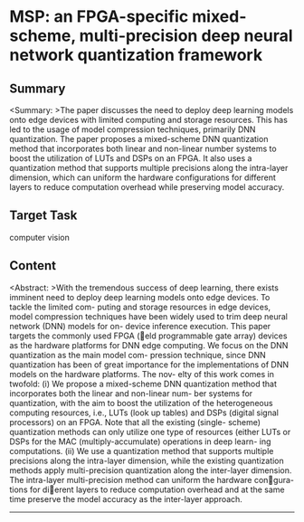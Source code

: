 # MSP: an FPGA-specific mixed-scheme, multi-precision deep neural network quantization framework

## Summary

<Summary: >The paper discusses the need to deploy deep learning models onto edge devices with limited computing and storage resources. This has led to the usage of model compression techniques, primarily DNN quantization. The paper proposes a mixed-scheme DNN quantization method that incorporates both linear and non-linear number systems to boost the utilization of LUTs and DSPs on an FPGA. It also uses a quantization method that supports multiple precisions along the intra-layer dimension, which can uniform the hardware configurations for different layers to reduce computation overhead while preserving model accuracy.


## Target Task

computer vision

## Content

<Abstract: >With the tremendous success of deep learning, there exists imminent need to
deploy deep learning models onto edge devices. To tackle the limited com-
puting and storage resources in edge devices, model compression techniques
have been widely used to trim deep neural network (DNN) models for on-
device inference execution. This paper targets the commonly used FPGA
(eld programmable gate array) devices as the hardware platforms for DNN
edge computing. We focus on the DNN quantization as the main model com-
pression technique, since DNN quantization has been of great importance for
the implementations of DNN models on the hardware platforms. The nov-
elty of this work comes in twofold: (i) We propose a mixed-scheme DNN
quantization method that incorporates both the linear and non-linear num-
ber systems for quantization, with the aim to boost the utilization of the
heterogeneous computing resources, i.e., LUTs (look up tables) and DSPs
(digital signal processors) on an FPGA. Note that all the existing (single-
scheme) quantization methods can only utilize one type of resources (either
LUTs or DSPs for the MAC (multiply-accumulate) operations in deep learn-
ing computations. (ii) We use a quantization method that supports multiple
precisions along the intra-layer dimension, while the existing quantization
methods apply multi-precision quantization along the inter-layer dimension.
The intra-layer multi-precision method can uniform the hardware congura-
tions for dierent layers to reduce computation overhead and at the same
time preserve the model accuracy as the inter-layer approach.



---

